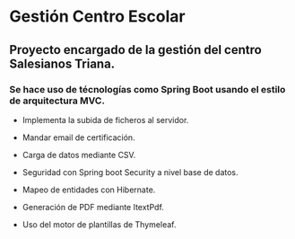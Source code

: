 # Gestión Centro Escolar 

## Proyecto encargado de la gestión del centro Salesianos Triana.

### Se hace uso de técnologías como Spring Boot usando el estilo de arquitectura MVC.

* Implementa la subida de ficheros al servidor.

* Mandar email de certificación.

* Carga de datos mediante CSV.

* Seguridad con Spring boot Security a nivel base de datos.

* Mapeo de entidades con Hibernate.

* Generación de PDF mediante ItextPdf.

* Uso del motor de plantillas de Thymeleaf.


